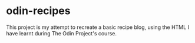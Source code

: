# odin-recipes

This project is my attempt to recreate a basic recipe blog,
using the HTML I have learnt during The Odin Project's course.